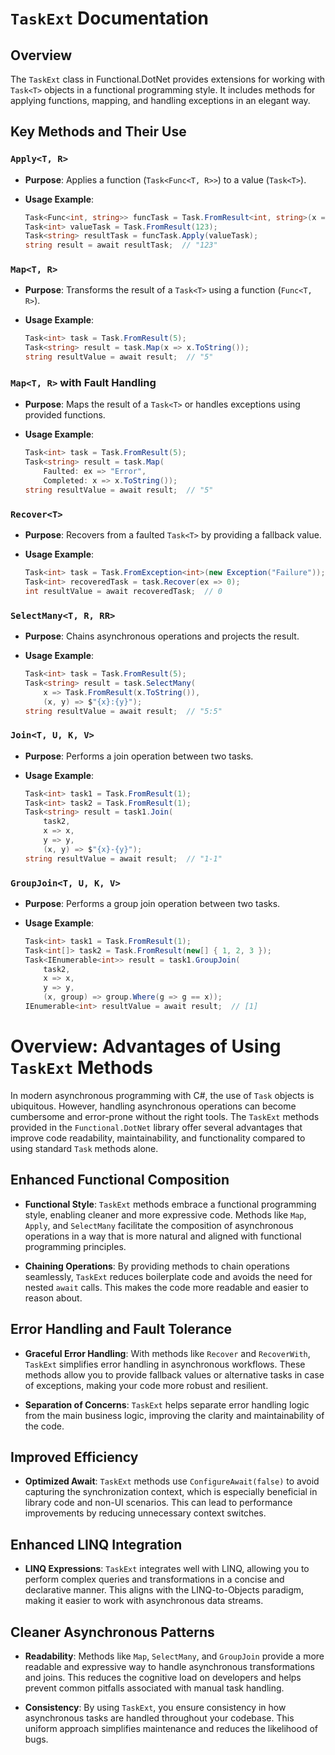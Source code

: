 # `TaskExt` Documentation

## Overview
The `TaskExt` class in Functional.DotNet provides extensions for working with `Task<T>` objects in a functional programming style. It includes methods for applying functions, mapping, and handling exceptions in an elegant way.

## Key Methods and Their Use

### `Apply<T, R>`
- **Purpose**: Applies a function (`Task<Func<T, R>>`) to a value (`Task<T>`).
- **Usage Example**:

    ```csharp
    Task<Func<int, string>> funcTask = Task.FromResult<int, string>(x => x.ToString());
    Task<int> valueTask = Task.FromResult(123);
    Task<string> resultTask = funcTask.Apply(valueTask);
    string result = await resultTask;  // "123"
    ```

### `Map<T, R>`
- **Purpose**: Transforms the result of a `Task<T>` using a function (`Func<T, R>`).
- **Usage Example**:

    ```csharp
    Task<int> task = Task.FromResult(5);
    Task<string> result = task.Map(x => x.ToString());
    string resultValue = await result;  // "5"
    ```

### `Map<T, R>` with Fault Handling
- **Purpose**: Maps the result of a `Task<T>` or handles exceptions using provided functions.
- **Usage Example**:

    ```csharp
    Task<int> task = Task.FromResult(5);
    Task<string> result = task.Map(
        Faulted: ex => "Error",
        Completed: x => x.ToString());
    string resultValue = await result;  // "5"
    ```

### `Recover<T>`
- **Purpose**: Recovers from a faulted `Task<T>` by providing a fallback value.
- **Usage Example**:

    ```csharp
    Task<int> task = Task.FromException<int>(new Exception("Failure"));
    Task<int> recoveredTask = task.Recover(ex => 0);
    int resultValue = await recoveredTask;  // 0
    ```

### `SelectMany<T, R, RR>`
- **Purpose**: Chains asynchronous operations and projects the result.
- **Usage Example**:

    ```csharp
    Task<int> task = Task.FromResult(5);
    Task<string> result = task.SelectMany(
        x => Task.FromResult(x.ToString()),
        (x, y) => $"{x}:{y}");
    string resultValue = await result;  // "5:5"
    ```

### `Join<T, U, K, V>`
- **Purpose**: Performs a join operation between two tasks.
- **Usage Example**:

    ```csharp
    Task<int> task1 = Task.FromResult(1);
    Task<int> task2 = Task.FromResult(1);
    Task<string> result = task1.Join(
        task2,
        x => x,
        y => y,
        (x, y) => $"{x}-{y}");
    string resultValue = await result;  // "1-1"
    ```

### `GroupJoin<T, U, K, V>`
- **Purpose**: Performs a group join operation between two tasks.
- **Usage Example**:

    ```csharp
    Task<int> task1 = Task.FromResult(1);
    Task<int[]> task2 = Task.FromResult(new[] { 1, 2, 3 });
    Task<IEnumerable<int>> result = task1.GroupJoin(
        task2,
        x => x,
        y => y,
        (x, group) => group.Where(g => g == x));
    IEnumerable<int> resultValue = await result;  // [1]
    ```


# Overview: Advantages of Using `TaskExt` Methods

In modern asynchronous programming with C#, the use of `Task` objects is ubiquitous. However, handling asynchronous operations can become cumbersome and error-prone without the right tools. The `TaskExt` methods provided in the `Functional.DotNet` library offer several advantages that improve code readability, maintainability, and functionality compared to using standard `Task` methods alone.

## Enhanced Functional Composition

- **Functional Style**: `TaskExt` methods embrace a functional programming style, enabling cleaner and more expressive code. Methods like `Map`, `Apply`, and `SelectMany` facilitate the composition of asynchronous operations in a way that is more natural and aligned with functional programming principles.
  
- **Chaining Operations**: By providing methods to chain operations seamlessly, `TaskExt` reduces boilerplate code and avoids the need for nested `await` calls. This makes the code more readable and easier to reason about.

## Error Handling and Fault Tolerance

- **Graceful Error Handling**: With methods like `Recover` and `RecoverWith`, `TaskExt` simplifies error handling in asynchronous workflows. These methods allow you to provide fallback values or alternative tasks in case of exceptions, making your code more robust and resilient.

- **Separation of Concerns**: `TaskExt` helps separate error handling logic from the main business logic, improving the clarity and maintainability of the code.

## Improved Efficiency

- **Optimized Await**: `TaskExt` methods use `ConfigureAwait(false)` to avoid capturing the synchronization context, which is especially beneficial in library code and non-UI scenarios. This can lead to performance improvements by reducing unnecessary context switches.

## Enhanced LINQ Integration

- **LINQ Expressions**: `TaskExt` integrates well with LINQ, allowing you to perform complex queries and transformations in a concise and declarative manner. This aligns with the LINQ-to-Objects paradigm, making it easier to work with asynchronous data streams.

## Cleaner Asynchronous Patterns

- **Readability**: Methods like `Map`, `SelectMany`, and `GroupJoin` provide a more readable and expressive way to handle asynchronous transformations and joins. This reduces the cognitive load on developers and helps prevent common pitfalls associated with manual task handling.

- **Consistency**: By using `TaskExt`, you ensure consistency in how asynchronous tasks are handled throughout your codebase. This uniform approach simplifies maintenance and reduces the likelihood of bugs.


